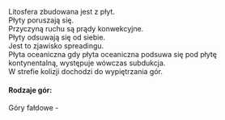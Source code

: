 Litosfera zbudowana jest z płyt.  
Płyty poruszają się.  
Przyczyną ruchu są prądy konwekcyjne.  
Płyty odsuwają się od siebie.  
Jest to zjawisko spreadingu.  
Płyta oceaniczna gdy płyta oceaniczna podsuwa się pod płytę kontynentalną, występuje wówczas subdukcja.  
W strefie kolizji dochodzi do wypiętrzania gór.
#### Rodzaje gór:
Góry fałdowe - 